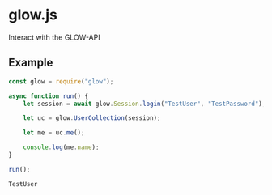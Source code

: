 # glow.js

Interact with the GLOW-API

## Example

```ts
const glow = require("glow");

async function run() {
	let session = await glow.Session.login("TestUser", "TestPassword");

	let uc = glow.UserCollection(session);

	let me = uc.me();

	console.log(me.name);
}

run();
```

```
TestUser
```
